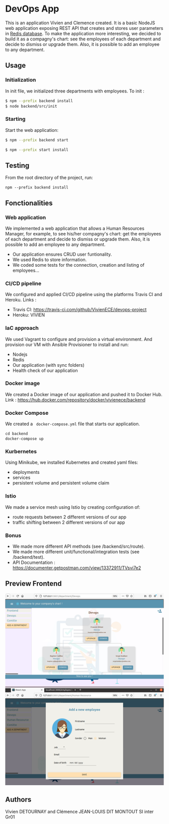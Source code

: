 # DevOps App

This is an application Vivien and Clemence created. It is a basic NodeJS web application exposing REST API that creates and stores user parameters in [Redis database](https://redis.io/). To make the application more interesting, we decided to build it as a compagny's chart: see the employees of each department and decide to dismiss or upgrade them. Also, it is possible to add an employee to any department.

## Usage

### Initialization

In init file, we initialized three departments with employees. To init :
```bash
$ npm --prefix backend install 
$ node backend/src/init
```

### Starting

Start the web application:

```bash
$ npm --prefix backend start  
```
```bash
$ npm --prefix start install 
```
## Testing

From the root directory of the project, run:

```
npm --prefix backend install 
```

## Fonctionalities

### Web application

We implemented a web application that allows a Human Resources Manager, for example, to see his/her compagny's chart: get the employees of each department and decide to dismiss or upgrade them. Also, it is possible to add an employee to any department. 

* Our application ensures CRUD user funtionality.
* We used Redis to store information. 
* We coded some tests for the connection, creation and listing of employees...

### CI/CD pipeline

We configured and applied CI/CD pipeline using the platforms Travis CI and Heroku. Links : 
* Travis CI: https://travis-ci.com/github/VivienECE/devops-project
* Heroku: VIVIEN

### IaC approach

We used Vagrant to configure and provision a virtual environment. And provision our VM with Ansible Provisioner to install and run:
* Nodejs
* Redis
* Our application (with sync folders)
* Health check of our application

### Docker image

We created a Docker image of our application and pushed it to Docker Hub. Link : https://hub.docker.com/repository/docker/vivienece/backend

### Docker Compose

We created a ``` docker-compose.yml``` file that starts our application.
```
cd backend
docker-compose up
```

### Kurbernetes

Using Minikube, we installed Kubernetes and created yaml files:
* deployments
* services
* persistent volume and persistent volume claim

### Istio

We made a service mesh using Istio by creating configuration of:
* route requests between 2 different versions of our app
* traffic shifting between 2 different versions of our app

### Bonus

* We made more different API methods (see /backend/src/route).
* We made more different unit/functional/integration tests (see /backend/test).
* API Documentation : https://documenter.getpostman.com/view/13372911/TVsvi7e2

## Preview Frontend

![](img/img1.png)
![](img/img2.png)

## Authors

Vivien DETOURNAY and Clémence JEAN-LOUIS DIT MONTOUT
SI inter Gr01

